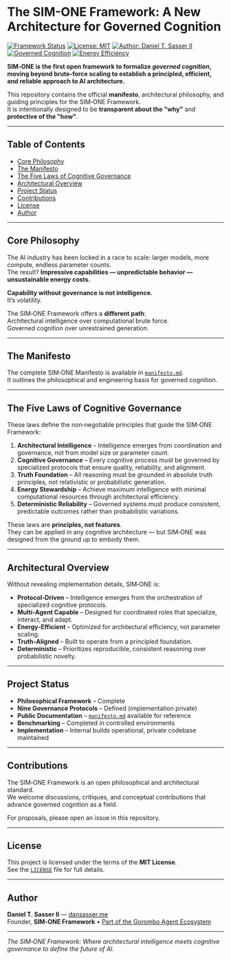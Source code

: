 # The SIM-ONE Framework: A New Architecture for Governed Cognition

[![Framework Status](https://img.shields.io/badge/Status-v1.2-green.svg)](./)
[![License: MIT](https://img.shields.io/badge/License-MIT-yellow.svg)](./LICENSE)
[![Author: Daniel T. Sasser II](https://img.shields.io/badge/Author-Daniel_T._Sasser_II-orange.svg)](https://dansasser.me/)
[![Governed Cognition](https://img.shields.io/badge/Focus-Governed_Cognition-blue.svg)](./)
[![Energy Efficiency](https://img.shields.io/badge/Principle-Energy_Efficient_Architecture-lightgrey.svg)](./)

**SIM‑ONE is the first open framework to formalize *governed cognition*, moving beyond brute‑force scaling to establish a principled, efficient, and reliable approach to AI architecture.**

This repository contains the official **manifesto**, architectural philosophy, and guiding principles for the SIM‑ONE Framework.  
It is intentionally designed to be **transparent about the "why"** and **protective of the "how"**.

---

## Table of Contents
- [Core Philosophy](#core-philosophy)
- [The Manifesto](#the-manifesto)
- [The Five Laws of Cognitive Governance](#the-five-laws-of-cognitive-governance)
- [Architectural Overview](#architectural-overview)
- [Project Status](#project-status)
- [Contributions](#contributions)
- [License](#license)
- [Author](#author)

---

## Core Philosophy

The AI industry has been locked in a race to scale: larger models, more compute, endless parameter counts.  
The result? **Impressive capabilities — unpredictable behavior — unsustainable energy costs.**

**Capability without governance is not intelligence.**  
It’s volatility.

The SIM‑ONE Framework offers a **different path**:  
Architectural intelligence over computational brute force.  
Governed cognition over unrestrained generation.

---

## The Manifesto

The complete SIM‑ONE Manifesto is available in [`manifesto.md`](./manifesto.md).  
It outlines the philosophical and engineering basis for governed cognition.

---

## The Five Laws of Cognitive Governance

These laws define the non‑negotiable principles that guide the SIM‑ONE Framework:

1. **Architectural Intelligence** – Intelligence emerges from coordination and governance, not from model size or parameter count.  
2. **Cognitive Governance** – Every cognitive process must be governed by specialized protocols that ensure quality, reliability, and alignment.  
3. **Truth Foundation** – All reasoning must be grounded in absolute truth principles, not relativistic or probabilistic generation.  
4. **Energy Stewardship** – Achieve maximum intelligence with minimal computational resources through architectural efficiency.  
5. **Deterministic Reliability** – Governed systems must produce consistent, predictable outcomes rather than probabilistic variations.

These laws are **principles, not features**.  
They can be applied in any cognitive architecture — but SIM‑ONE was designed from the ground up to embody them.

---

## Architectural Overview

Without revealing implementation details, SIM‑ONE is:

- **Protocol‑Driven** – Intelligence emerges from the orchestration of specialized cognitive protocols.  
- **Multi‑Agent Capable** – Designed for coordinated roles that specialize, interact, and adapt.  
- **Energy‑Efficient** – Optimized for architectural efficiency, not parameter scaling.  
- **Truth‑Aligned** – Built to operate from a principled foundation.  
- **Deterministic** – Prioritizes reproducible, consistent reasoning over probabilistic novelty.

---

## Project Status

- **Philosophical Framework** – Complete  
- **Nine Governance Protocols** – Defined (implementation private)  
- **Public Documentation** – [`manifesto.md`](./manifesto.md) available for reference  
- **Benchmarking** – Completed in controlled environments  
- **Implementation** – Internal builds operational, private codebase maintained

---

## Contributions

The SIM‑ONE Framework is an open philosophical and architectural standard.  
We welcome discussions, critiques, and conceptual contributions that advance governed cognition as a field.  

For proposals, please open an issue in this repository.

---

## License

This project is licensed under the terms of the **MIT License**.  
See the [`LICENSE`](./LICENSE) file for full details.

---

## Author

**Daniel T. Sasser II** — [dansasser.me](https://dansasser.me)  
Founder, **SIM‑ONE Framework** • [Part of the Gorombo Agent Ecosystem](https://gorombo.com)  

---

*The SIM‑ONE Framework: Where architectural intelligence meets cognitive governance to define the future of AI.*
